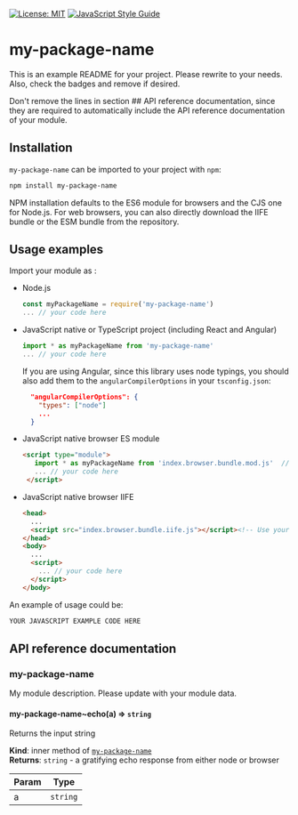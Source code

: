 [![License: MIT](https://img.shields.io/badge/License-MIT-yellow.svg)](https://opensource.org/licenses/MIT)
[![JavaScript Style Guide](https://img.shields.io/badge/code_style-standard-brightgreen.svg)](https://standardjs.com)


# my-package-name

This is an example README for your project. Please rewrite to your needs. Also, check the badges and remove if desired.

Don't remove the lines in section ## API reference documentation, since they are required to automatically include the API reference documentation of your module.

## Installation

`my-package-name` can be imported to your project with `npm`:

```bash
npm install my-package-name
```

NPM installation defaults to the ES6 module for browsers and the CJS one for Node.js. For web browsers, you can also directly download the IIFE bundle or the ESM bundle from the repository.

## Usage examples

Import your module as :

- Node.js

   ```javascript
   const myPackageName = require('my-package-name')
   ... // your code here
   ```

- JavaScript native or TypeScript project (including React and Angular)

   ```javascript
   import * as myPackageName from 'my-package-name'
   ... // your code here
   ```

   If you are using Angular, since this library uses node typings, you should also add them to the `angularCompilerOptions` in your `tsconfig.json`:

   ```json
     "angularCompilerOptions": {
       "types": ["node"]
       ...
     }
   ```

- JavaScript native browser ES module

   ```html
   <script type="module">
      import * as myPackageName from 'index.browser.bundle.mod.js'  // Use your actual path to the broser mod bundle that is in the dist directory
      ... // your code here
    </script>
   ```

- JavaScript native browser IIFE

   ```html
   <head>
     ...
     <script src="index.browser.bundle.iife.js"></script><!-- Use your actual path to the browser iife bundle that is in the dist directory -->
   </head>
   <body>
     ...
     <script>
       ... // your code here
     </script>
   </body>
   ```

An example of usage could be:

```javascript
YOUR JAVASCRIPT EXAMPLE CODE HERE
```

## API reference documentation

<a name="module_my-package-name"></a>

### my-package-name
My module description. Please update with your module data.

<a name="module_my-package-name..echo"></a>

#### my-package-name~echo(a) ⇒ <code>string</code>
Returns the input string

**Kind**: inner method of [<code>my-package-name</code>](#module_my-package-name)  
**Returns**: <code>string</code> - a gratifying echo response from either node or browser  

| Param | Type |
| --- | --- |
| a | <code>string</code> | 

